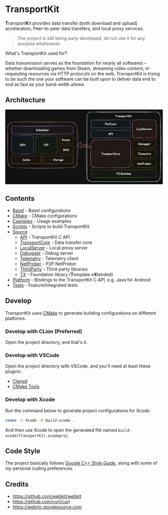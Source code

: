 # TransportKit

**T**ransport**K**it provides data transfer (both download and upload) acceleration, Peer-to-peer data transfers, and local proxy services.

> The project is still being early developed, do not use it for any purpose whatsoever.
>

What's TransportKit used for?

Data transmission serves as the foundation for nearly all softwares – whether downloading games from Steam, streaming video content, or requesting resources via HTTP protocols on the web. TransportKit is trying to be such the one your software can be built upon to deliver data end to end as fast as your band-width allows.

## Architecture

![TransportKit](./Documents/TransportKit.png)

## Contents

- [Bazel](./Bazel) - Bazel configurations
- [CMake](./CMake) - CMake configurations
- [Examples](./Examples) - Usage examples
- [Scripts](./Scripts) - Scripts to build TransportKit
- [Source](./Source)
  - [API](./Source/API) - TransportKit C API
  - [TransportCore](./Source/TransportCore) - Data transfer core
  - [LocalServer](./Source/LocalServer) - Local proxy server
  - [Debugger](Source/Debugger) - Debug server
  - [Telemetry](Source/Telemetry) - Telemetry client
  - [NetProber](Source/NetProber) - P2P NetProber
  - [ThirdParty](./Source/ThirdParty) - Third-party libraries
  - [TX](./Source/TX) - Foundation library  (**T**emplate e**X**tended)
- [Platform](./Source/Platform) - Bindings to the TransportKit C API, e.g. Java for Android 
- [Tests](./Tests) - Feature/Integrated tests

## Develop

TransportKit uses [CMake](https://cmake.org) to generate building configurations on different platforms.

### Develop with CLion (Preferred)

Open the project directory, and that's it.


### Develop with VSCode

Open the project directory with VSCode, and you'll need at least these plugins:

- [Clangd](https://marketplace.visualstudio.com/items?itemName=llvm-vs-code-extensions.vscode-clangd)
- [CMake Tools](https://marketplace.visualstudio.com/items?itemName=ms-vscode.cmake-tools)


### Develop with Xcode

Run the command below to generate project configurations for Xcode.

```bash
cmake -G Xcode -B build-xcode .
```

And then use Xcode to open the generated file named `build-xcode/TransportKit.xcodeproj`.


## Code Style

The project basically follows [Google C++ Style Guide](https://google.github.io/styleguide/cppguide.html), along with some of my personal coding preferences.


## Credits

- https://github.com/webkit/webkit
- https://github.com/curl/curl
- https://webrtc.googlesource.com
